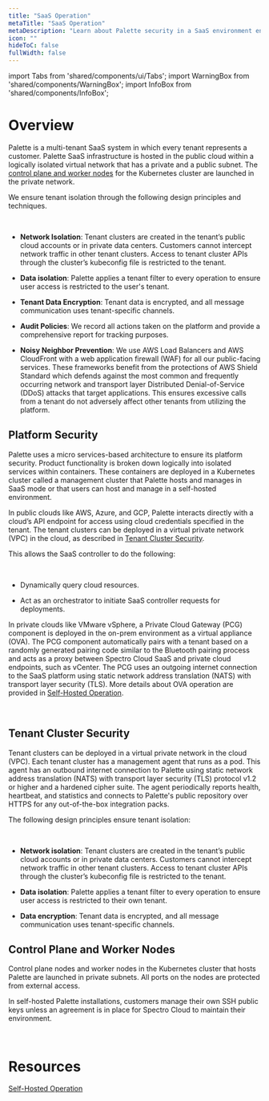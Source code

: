 ```yaml
---
title: "SaaS Operation"
metaTitle: "SaaS Operation"
metaDescription: "Learn about Palette security in a SaaS environment environment."
icon: ""
hideToC: false
fullWidth: false
---
```


import Tabs from 'shared/components/ui/Tabs';
import WarningBox from 'shared/components/WarningBox';
import InfoBox from 'shared/components/InfoBox';

# Overview

Palette is a multi-tenant SaaS system in which every tenant represents a customer. Palette SaaS infrastructure is hosted in the public cloud within a logically isolated virtual network that has a private and a public subnet. The [control plane and worker nodes](/security/saas-operation#controlplaneandworkernodes) for the Kubernetes cluster are launched in the private network.

We ensure tenant isolation through the following design principles and techniques.

<br />

- **Network Isolation**: Tenant clusters are created in the tenant’s public cloud accounts or in private data centers. Customers cannot intercept network traffic in other tenant clusters. Access to tenant cluster APIs through the cluster’s kubeconfig file is restricted to the tenant.


- **Data isolation**: Palette applies a tenant filter to every operation to ensure user access is restricted to the user's tenant.


- **Tenant Data Encryption**: Tenant data is encrypted, and all message communication uses tenant-specific channels.


- **Audit Policies**:  We record all actions taken on the platform and provide a comprehensive report for tracking purposes.


- **Noisy Neighbor Prevention**: We use AWS Load Balancers and AWS CloudFront with a web application firewall (WAF) for all our public-facing services. These frameworks benefit from the protections of AWS Shield Standard which defends against the most common and frequently occurring network and transport layer Distributed Denial-of-Service (DDoS) attacks that target applications. This ensures excessive calls from a tenant do not adversely affect other tenants from utilizing the platform.


## Platform Security

Palette uses a micro services-based architecture to ensure its platform security. Product functionality is broken down logically into isolated services within containers. These containers are deployed in a Kubernetes cluster called a management cluster that Palette hosts and manages in SaaS mode or that users can host and manage in a self-hosted environment. 

In public clouds like AWS, Azure, and GCP, Palette interacts directly with a cloud’s API endpoint for access using cloud credentials specified in the tenant. The tenant clusters can be deployed in a virtual private network (VPC) in the cloud, as described in [Tenant Cluster Security](/security/saas-operation/#tenantclustersecurity). 

This allows the SaaS controller to do the following: 

<br />

- Dynamically query cloud resources.


- Act as an orchestrator to initiate SaaS controller requests for deployments.

In private clouds like VMware vSphere, a Private Cloud Gateway (PCG) component is deployed in the on-prem environment as a virtual appliance (OVA). The PCG component automatically pairs with a tenant based on a randomly generated pairing code similar to the Bluetooth pairing process and acts as a proxy between Spectro Cloud SaaS and private cloud endpoints, such as vCenter. The PCG uses an outgoing internet connection to the SaaS platform using static network address translation (NATS) with transport layer security (TLS). More details about OVA operation are provided in [Self-Hosted Operation](/security/self-hosted-operation). 

<br />

## Tenant Cluster Security

Tenant clusters can be deployed in a virtual private network in the cloud (VPC). Each tenant cluster has a management agent that runs as a pod. This agent has an outbound internet connection to Palette using static network address translation (NATS) with transport layer security (TLS) protocol v1.2 or higher and a hardened cipher suite. The agent periodically reports health, heartbeat, and statistics and connects to Palette's public repository over HTTPS for any out-of-the-box integration packs.

The following design principles ensure tenant isolation:

<br />

- **Network isolation**: Tenant clusters are created in the tenant’s public cloud accounts or in private data centers. Customers cannot intercept network traffic in other tenant clusters. Access to tenant cluster APIs through the cluster’s kubeconfig file is restricted to the tenant.


- **Data isolation**: Palette applies a tenant filter to every operation to ensure user access is restricted to their own tenant.


- **Data encryption**: Tenant data is encrypted, and all message communication uses tenant-specific channels.


## Control Plane and Worker Nodes

Control plane nodes and worker nodes in the Kubernetes cluster that hosts Palette are launched in private subnets. All ports on the nodes are protected from external access. 

In self-hosted Palette installations, customers manage their own SSH public keys unless an agreement is in place for Spectro Cloud to maintain their environment.

<br />

# Resources

[Self-Hosted Operation](/security/self-hosted-operation)

<br />

<br />

<br />

<br />

